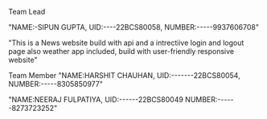 Team Lead

"NAME:-SIPUN GUPTA, UID:----22BCS80058, NUMBER:-----9937606708"

"This is a News website build  with api and a intrectiive login and logout page also weather app included, build with user-friendly responsive website"

Team Member "NAME:HARSHIT CHAUHAN, UID:-------22BCS80054, NUMBER:-----8305850977"

"NAME:NEERAJ FULPATIYA, UID:------22BCS80049 NUMBER:------8273723252"
